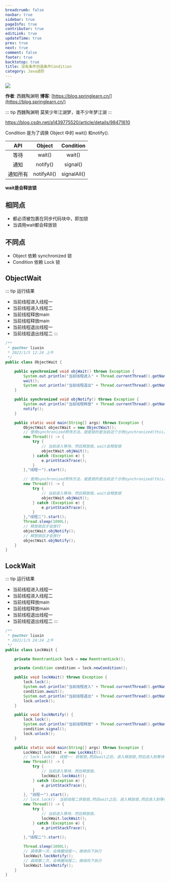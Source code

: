 ```yaml
---
breadcrumb: false
navbar: true
sidebar: true
pageInfo: true
contributor: true
editLink: true
updateTime: true
prev: true
next: true
comment: false
footer: true
backtotop: true
title: 没有条件创造条件Condition
category: Java进阶
---
```



![](https://img.springlearn.cn/learn_c87a079fcea0d7893b03d4d57478bca7.png)

**作者**: 西魏陶渊明
**博客**: [https://blog.springlearn.cn/](https://blog.springlearn.cn/)

::: tip 西魏陶渊明
莫笑少年江湖梦，谁不少年梦江湖
:::


https://blog.csdn.net/a1439775520/article/details/98471610


Condition 是为了调换 Object 中的 wait()
和notify().

|API|Object|Condition|
|:---:|:---:|:---:|
|等待|wait()|wait()|
|通知|notify()|signal()|
|通知所有|notifyAll()|signalAll()|

**wait是会释放锁**

## 相同点

- 都必须被包裹在同步代码块中，即加锁
- 当调用wait都会释放锁

## 不同点

- Object 依赖 synchronized 锁
- Condition 依赖 Lock 锁

## ObjectWait

::: tip 运行结果
- 当前线程进入线程一
- 当前线程进入线程二
- 当前线程释放main
- 当前线程释放main
- 当前线程退出线程一
- 当前线程退出线程二
:::
  
```java ObjectWait
/**
 * @author liuxin
 * 2022/1/5 12:24 上午
 */
public class ObjectWait {

    public synchronized void objWait() throws Exception {
        System.out.println("当前线程进入" + Thread.currentThread().getName());
        wait();
        System.out.println("当前线程退出" + Thread.currentThread().getName());
    }

    public synchronized void objNotify() throws Exception {
        System.out.println("当前线程释放" + Thread.currentThread().getName());
        notify();
    }

    public static void main(String[] args) throws Exception {
        ObjectWait objectWait = new ObjectWait();
        // 使用synchronized修饰方法，就是锁的是当前这个示例synchronized(this)
        new Thread(() -> {
            try {
                // 当前进入等待，然后释放锁。wait会释放锁
                objectWait.objWait();
            } catch (Exception e) {
                e.printStackTrace();
            }
        },"线程一").start();

        // 使用synchronized修饰方法，就是锁的是当前这个示例synchronized(this)
        new Thread(() -> {
            try {
                // 当前进入等待，然后释放锁。wait会释放锁
                objectWait.objWait();
            } catch (Exception e) {
                e.printStackTrace();
            }
        },"线程二").start();
        Thread.sleep(1000L);
        // 释放锁后才会放行
        objectWait.objNotify();
        // 释放锁后才会放行
        objectWait.objNotify();
    }
}

```

## LockWait

::: tip 运行结果
- 当前线程进入线程一
- 当前线程进入线程二
- 当前线程释放main
- 当前线程释放main
- 当前线程退出线程一
- 当前线程退出线程二
:::

```java  LockWait
/**
 * @author liuxin
 * 2022/1/5 24:24 上午
 */
public class LockWait {

    private ReentrantLock lock = new ReentrantLock();

    private Condition condition = lock.newCondition();

    public void lockWait() throws Exception {
        lock.lock();
        System.out.println("当前线程进入" + Thread.currentThread().getName());
        condition.await();
        System.out.println("当前线程退出" + Thread.currentThread().getName());
        lock.unlock();
    }

    public void lockNotify() {
        lock.lock();
        System.out.println("当前线程释放" + Thread.currentThread().getName());
        condition.signal();
        lock.unlock();
    }

    public static void main(String[] args) throws Exception {
        LockWait lockWait = new LockWait();
        // lock.lock()  线程一: 获取锁,然后wait之后，进入释放锁,然后进入到等待队列
        new Thread(() -> {
            try {
                // 当前进入等待，然后释放锁。
                lockWait.lockWait();
            } catch (Exception e) {
                e.printStackTrace();
            }
        }, "线程一").start();
        // lock.lock()  当前线程二获取锁,然后wait之后，进入释放锁,然后进入到等待队列
        new Thread(() -> {
            try {
                // 当前进入等待，然后释放锁。
                lockWait.lockWait();
            } catch (Exception e) {
                e.printStackTrace();
            }
        },"线程二").start();

        Thread.sleep(1000L);
        // 调用第一次，会唤醒线程一，继续向下执行
        lockWait.lockNotify();
        // 调用第二次，会唤醒线程二，继续向下执行
        lockWait.lockNotify();
    }
}

```
